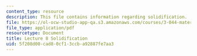 ```yaml
---
content_type: resource
description: This file contains information regarding solidification.
file: https://ol-ocw-studio-app-qa.s3.amazonaws.com/courses/3-044-materials-processing-spring-2013/5f208d00cad80cf13ccba92887fe7aa3_MIT3_044S13_Lec08.pdf
file_type: application/pdf
resourcetype: Document
title: Lecture 8 Solidification
uid: 5f208d00-cad8-0cf1-3ccb-a92887fe7aa3
---
```

